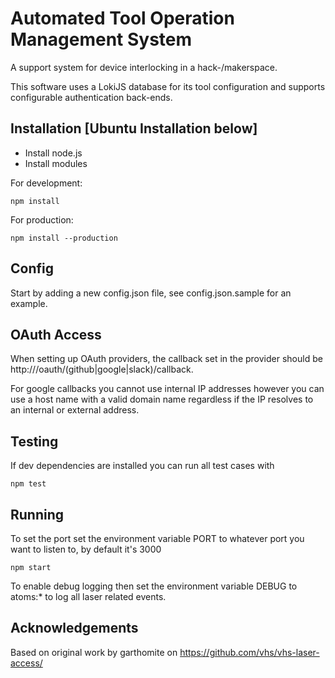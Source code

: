 # Automated Tool Operation Management System

A support system for device interlocking in a hack-/makerspace.

This software uses a LokiJS database for its tool configuration and supports configurable authentication back-ends.

## Installation [Ubuntu Installation below]

- Install node.js
- Install modules

For development:
	
    npm install

For production:

    npm install --production

## Config

Start by adding a new config.json file, see config.json.sample for an example.

## OAuth Access

When setting up OAuth providers, the callback set in the provider should be http://<host>/oauth/(github|google|slack)/callback.

For google callbacks you cannot use internal IP addresses however you can use a host name with a valid domain name regardless if
the IP resolves to an internal or external address.

## Testing

If dev dependencies are installed you can run all test cases with

    npm test

## Running

To set the port set the environment variable PORT to whatever port you want to listen to, by default it's 3000

    npm start

To enable debug logging then set the environment variable DEBUG to atoms:* to log all laser related events.

## Acknowledgements

Based on original work by garthomite on https://github.com/vhs/vhs-laser-access/
